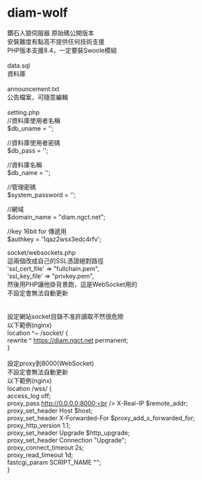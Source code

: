 # diam-wolf
鑽石人狼伺服器 原始碼公開版本<br />
安裝難度有點高不提供任何技術支援<br />
PHP版本支援8.4，一定要裝Swoole模組<br />
<br />
data.sql<br />
資料庫<br />
<br />
announcement.txt<br />
公告檔案，可隨意編輯<br />
<br />
setting.php<br />
//資料庫使用者名稱<br />
$db_uname = '';<br />

//資料庫使用者密碼<br />
$db_pass = '';<br />

//資料庫名稱<br />
$db_name = '';<br />

//管理密碼<br />
$system_password = '';<br />

//網域<br />
$domain_name = "diam.ngct.net";<br />

//key 16bit for 傳遞用<br />
$authkey = '1qaz2wsx3edc4rfv';<br />

socket/websockets.php<br />
這兩個改成自己的SSL憑證絕對路徑<br />
'ssl_cert_file' => "fullchain.pem",<br />
'ssl_key_file'  => "privkey.pem",<br />
然後用PHP讓他掛背景跑，這是WebSocket用的<br />
不設定會無法自動更新<br />
<br />
<br />
設定網站socket目錄不准許讀取不然很危險<br />
以下範例(nginx)<br />
location ^~ /socket/ {<br />
	rewrite ^ https://diam.ngct.net permanent;<br />
}<br />
<br />
設定proxy到8000(WebSocket)<br />
不設定會無法自動更新<br />
以下範例(nginx)<br />
location /wss/ {<br />
	access_log off;<br />
	proxy_pass http://0.0.0.0:8000;<br />
	X-Real-IP $remote_addr;<br />
	proxy_set_header Host $host;<br />
	proxy_set_header X-Forwarded-For $proxy_add_x_forwarded_for;<br />
	proxy_http_version 1.1;<br />
	proxy_set_header Upgrade $http_upgrade;<br />
	proxy_set_header Connection "Upgrade";<br />
	proxy_connect_timeout 2s;<br />
	proxy_read_timeout 1d;<br />
	fastcgi_param SCRIPT_NAME "";<br />
}<br />
